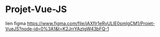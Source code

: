 # Projet-Vue-JS

lien figma
https://www.figma.com/file/jAXfIr1eRvULIE0smIgCM1/Projet-VueJS?node-id=0%3A1&t=K2JrrYAztgW43bFQ-1
